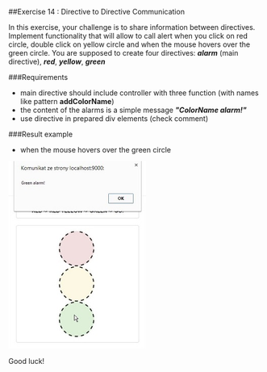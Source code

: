 ##Exercise 14 : Directive to Directive Communication

In this exercise, your challenge is to share information between directives. Implement functionality that will allow to call alert when you click on red circle, double click on yellow circle and when the mouse hovers over the green circle. You are supposed to create four directives:
***alarm*** (main directive), ***red***, ***yellow***, ***green***

###Requirements
* main directive should include controller with three function (with names like pattern **addColorName**)
* the content of the alarms is a simple message ***"ColorName alarm!"***
* use directive in prepared div elements (check comment)
 
###Result example
* when the mouse hovers over the green circle

![alt text](app/assets/greenAlarm.jpg "Green Alarm")

Good luck!
